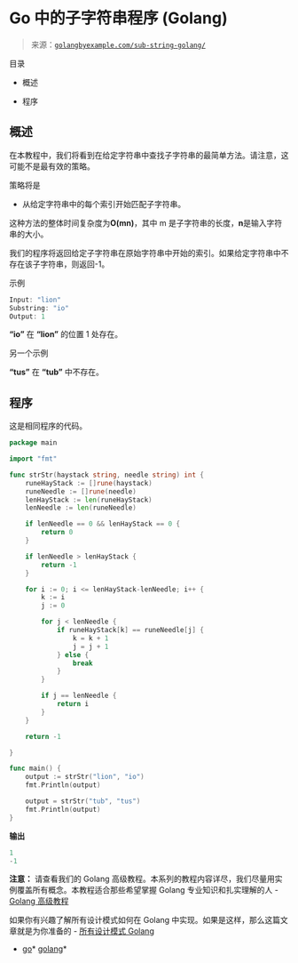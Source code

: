 <!--yml

分类：未分类

日期：2024-10-13 06:47:04

-->

# Go 中的子字符串程序 (Golang)

> 来源：[`golangbyexample.com/sub-string-golang/`](https://golangbyexample.com/sub-string-golang/)

目录

+   概述

+   程序

## **概述**

在本教程中，我们将看到在给定字符串中查找子字符串的最简单方法。请注意，这可能不是最有效的策略。

策略将是

+   从给定字符串中的每个索引开始匹配子字符串。

这种方法的整体时间复杂度为**O(mn)**，其中 m 是子字符串的长度，**n**是输入字符串的大小。

我们的程序将返回给定子字符串在原始字符串中开始的索引。如果给定字符串中不存在该子字符串，则返回-1。

示例

```go
Input: "lion"
Substring: "io"
Output: 1
```

**“io”** 在 **“lion”** 的位置 1 处存在。

另一个示例

**“tus”** 在 **“tub”** 中不存在。

## **程序**

这是相同程序的代码。

```go
package main

import "fmt"

func strStr(haystack string, needle string) int {
	runeHayStack := []rune(haystack)
	runeNeedle := []rune(needle)
	lenHayStack := len(runeHayStack)
	lenNeedle := len(runeNeedle)

	if lenNeedle == 0 && lenHayStack == 0 {
		return 0
	}

	if lenNeedle > lenHayStack {
		return -1
	}

	for i := 0; i <= lenHayStack-lenNeedle; i++ {
		k := i
		j := 0

		for j < lenNeedle {
			if runeHayStack[k] == runeNeedle[j] {
				k = k + 1
				j = j + 1
			} else {
				break
			}
		}

		if j == lenNeedle {
			return i
		}
	}

	return -1

}

func main() {
	output := strStr("lion", "io")
	fmt.Println(output)

	output = strStr("tub", "tus")
	fmt.Println(output)
}
```

**输出**

```go
1
-1
```

**注意：** 请查看我们的 Golang 高级教程。本系列的教程内容详尽，我们尽量用实例覆盖所有概念。本教程适合那些希望掌握 Golang 专业知识和扎实理解的人 - [Golang 高级教程](https://golangbyexample.com/golang-comprehensive-tutorial/)

如果你有兴趣了解所有设计模式如何在 Golang 中实现。如果是这样，那么这篇文章就是为你准备的 - [所有设计模式 Golang](https://golangbyexample.com/all-design-patterns-golang/)

+   [go](https://golangbyexample.com/tag/go/)*   [golang](https://golangbyexample.com/tag/golang/)*
